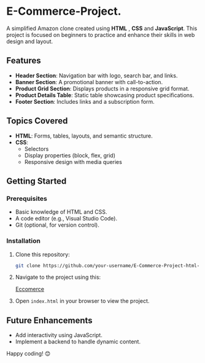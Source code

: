 # E-Commerce-Project.

A simplified Amazon clone created using **HTML** , **CSS** and **JavaScript**. This project is focused on beginners to practice and enhance their skills in web design and layout.

## Features

- **Header Section**: Navigation bar with logo, search bar, and links.
- **Banner Section**: A promotional banner with call-to-action.
- **Product Grid Section**: Displays products in a responsive grid format.
- **Product Details Table**: Static table showcasing product specifications.
- **Footer Section**: Includes links and a subscription form.

## Topics Covered

- **HTML**: Forms, tables, layouts, and semantic structure.
- **CSS**: 
  - Selectors
  - Display properties (block, flex, grid)
  - Responsive design with media queries

## Getting Started

### Prerequisites
- Basic knowledge of HTML and CSS.
- A code editor (e.g., Visual Studio Code).
- Git (optional, for version control).

### Installation
1. Clone this repository:
   ```bash
   git clone https://github.com/your-username/E-Commerce-Project-html-css.git
   ```
2. Navigate to the project using this:

      [Eccomerce](https://pradeep7867.github.io/E-Commerce-Project/)
   
4. Open `index.html` in your browser to view the project.


## Future Enhancements

- Add interactivity using JavaScript.
- Implement a backend to handle dynamic content.



Happy coding! 😊
